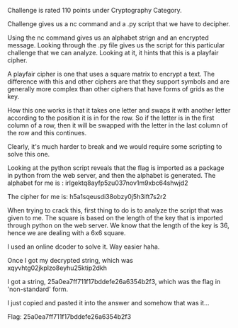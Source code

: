 Challenge is rated 110 points under Cryptography Category.

Challenge gives us a nc command and a .py script that we have to decipher.

Using the nc command gives us an alphabet strign and an encrypted message. Looking through the .py file gives us the script for this particular challenge that we can analyze. Looking at it, it hints that this is a playfair cipher.

A playfair cipher is one that uses a square matrix to encrypt a text. The difference with this and other ciphers are that they support symbols and are generally more complex than other ciphers that have forms of grids as the key.

How this one works is that it takes one letter and swaps it with another letter according to the position it is in for the row. So if the letter is in the first column of a row, then it will be swapped with the letter in the last column of the row and this continues.

Clearly, it's much harder to break and we would require some scripting to solve this one. 

Looking at the python script reveals that the flag is imported as a package in python from the web server, and then the alphabet is generated. 
The alphabet for me is : irlgektq8ayfp5zu037nov1m9xbc64shwjd2

The cipher for me is: h5a1sqeusdi38obzy0j5h3ift7s2r2

When trying to crack this, first thing to do is to analyze the script that was given to me. The square is based on the length of the key that is imported through python on the web server. We know that the length of the key is 36, hence we are dealing with a 6x6 square. 

I used an online dcoder to solve it. Way easier haha.

Once I got my decrypted string, which was xqyvhtg02jkplzo8eyhu25ktip2dkh

I got a string, 25a0ea7ff711f17bddefe26a6354b2f3, which was the flag in 'non-standard' form.

I just copied and pasted it into the answer and somehow that was it...

Flag: 25a0ea7ff711f17bddefe26a6354b2f3
